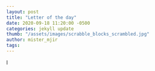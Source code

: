 ```yaml
---
layout: post
title: "Letter of the day"
date: 2020-09-18 11:20:00 -0500
categories: jekyll update
thumb: "/assets/images/scrabble_blocks_scrambled.jpg"
author: mister_mjir
tags:
---
```

I
